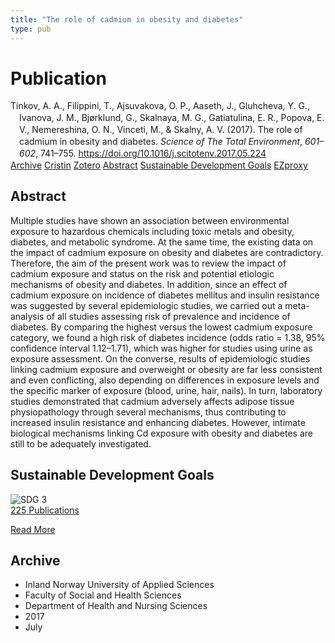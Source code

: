 ```yaml
---
title: "The role of cadmium in obesity and diabetes"
type: pub
---
```

<h1>Publication</h1>
<article id="csl-bib-container-YYSEWLLL" class="csl-bib-container">
  <div class="csl-bib-body" style="line-height: 1.35; padding-left: 1em; text-indent:-1em;">
  <div class="csl-entry">Tinkov, A. A., Filippini, T., Ajsuvakova, O. P., Aaseth, J., Gluhcheva, Y. G., Ivanova, J. M., Bj&#xF8;rklund, G., Skalnaya, M. G., Gatiatulina, E. R., Popova, E. V., Nemereshina, O. N., Vinceti, M., &amp; Skalny, A. V. (2017). The role of cadmium in obesity and diabetes. <i>Science of The Total Environment</i>, <i>601&#x2013;602</i>, 741&#x2013;755. <a href="https://doi.org/10.1016/j.scitotenv.2017.05.224">https://doi.org/10.1016/j.scitotenv.2017.05.224</a></div>
</div>
  <div class="csl-bib-buttons">
    <a href="#taxonomy-article-YYSEWLLL" class="csl-bib-button">Archive</a>
    <a href="https://app.cristin.no/results/show.jsf?id=1480972" alt="Cristin URL" class="csl-bib-button">Cristin</a>
    <a href="http://zotero.org/groups/5022929/items/YYSEWLLL" alt="Zotero URL" class="csl-bib-button">Zotero</a>
    <a href="#abstract-article-YYSEWLLL" class="csl-bib-button">Abstract</a>
    <a href="#sdg-article-YYSEWLLL" class="csl-bib-button">Sustainable Development Goals</a>
    <a href="http://ezproxy.inn.no/login?url=https://doi.org/10.1016/j.scitotenv.2017.05.224" class="csl-bib-button">EZproxy</a>
  </div>
  <div id="csl-bib-meta-container-YYSEWLLL"></div>
</article>
<div id="csl-bib-meta-YYSEWLLL" class="csl-bib-meta">
  <article id="abstract-article-YYSEWLLL" class="abstract-article">
    <h1>Abstract</h1>
    Multiple studies have shown an association between environmental exposure to hazardous chemicals including toxic metals and obesity, diabetes, and metabolic syndrome. At the same time, the existing data on the impact of cadmium exposure on obesity and diabetes are contradictory. Therefore, the aim of the present work was to review the impact of cadmium exposure and status on the risk and potential etiologic mechanisms of obesity and diabetes. In addition, since an effect of cadmium exposure on incidence of diabetes mellitus and insulin resistance was suggested by several epidemiologic studies, we carried out a meta-analysis of all studies assessing risk of prevalence and incidence of diabetes. By comparing the highest versus the lowest cadmium exposure category, we found a high risk of diabetes incidence (odds ratio = 1.38, 95% confidence interval 1.12–1.71), which was higher for studies using urine as exposure assessment. On the converse, results of epidemiologic studies linking cadmium exposure and overweight or obesity are far less consistent and even conflicting, also depending on differences in exposure levels and the specific marker of exposure (blood, urine, hair, nails). In turn, laboratory studies demonstrated that cadmium adversely affects adipose tissue physiopathology through several mechanisms, thus contributing to increased insulin resistance and enhancing diabetes. However, intimate biological mechanisms linking Cd exposure with obesity and diabetes are still to be adequately investigated.
  </article>
  <article id="sdg-article-YYSEWLLL" class="sdg-article">
    <h1>Sustainable Development Goals</h1>
    <div class="sdg-container"><div id="sdg3" class="sdg">
<img src="{{< params subfolder >}}images/sdg/sdg03_en.png" class="image" alt="SDG 3">
<div class="sdg-overlay">
<a href="{{< params subfolder >}}en/archive/?sdg=3#archive" class="sdg-publication-count"><span>225</span> Publications</a>
<p><a href="https://sdgs.un.org/goals/goal3" class="sdg-read-more">Read More</a></p>
</div>
</div></div>
  </article>
  <article id="taxonomy-article-YYSEWLLL" class="taxonomy-article">
    <h1>Archive</h1>
    <ul>
      <li>Inland Norway University of Applied Sciences</li>
      <li>Faculty of Social and Health Sciences</li>
      <li>Department of Health and Nursing Sciences</li>
      <li>2017</li>
      <li>July</li>
    </ul>
  </article>
</div>
